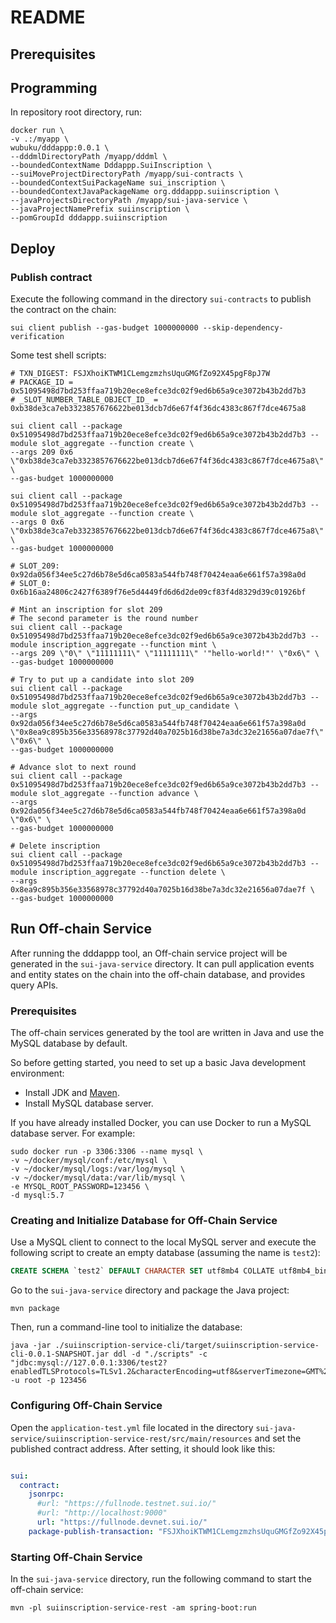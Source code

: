 # README

## Prerequisites

## Programming

In repository root directory, run:

```shell
docker run \
-v .:/myapp \
wubuku/dddappp:0.0.1 \
--dddmlDirectoryPath /myapp/dddml \
--boundedContextName Dddappp.SuiInscription \
--suiMoveProjectDirectoryPath /myapp/sui-contracts \
--boundedContextSuiPackageName sui_inscription \
--boundedContextJavaPackageName org.dddappp.suiinscription \
--javaProjectsDirectoryPath /myapp/sui-java-service \
--javaProjectNamePrefix suiinscription \
--pomGroupId dddappp.suiinscription
```

## Deploy

### Publish contract

Execute the following command in the directory `sui-contracts` to publish the contract on the chain:

```shell
sui client publish --gas-budget 1000000000 --skip-dependency-verification
```

Some test shell scripts:

```shell
# TXN_DIGEST: FSJXhoiKTWM1CLemgzmzhsUquGMGfZo92X45pgF8pJ7W
# PACKAGE_ID = 0x51095498d7bd253ffaa719b20ece8efce3dc02f9ed6b65a9ce3072b43b2dd7b3
# _SLOT_NUMBER_TABLE_OBJECT_ID_ = 0xb38de3ca7eb3323857676622be013dcb7d6e67f4f36dc4383c867f7dce4675a8

sui client call --package 0x51095498d7bd253ffaa719b20ece8efce3dc02f9ed6b65a9ce3072b43b2dd7b3 --module slot_aggregate --function create \
--args 209 0x6 \"0xb38de3ca7eb3323857676622be013dcb7d6e67f4f36dc4383c867f7dce4675a8\" \
--gas-budget 1000000000

sui client call --package 0x51095498d7bd253ffaa719b20ece8efce3dc02f9ed6b65a9ce3072b43b2dd7b3 --module slot_aggregate --function create \
--args 0 0x6 \"0xb38de3ca7eb3323857676622be013dcb7d6e67f4f36dc4383c867f7dce4675a8\" \
--gas-budget 1000000000

# SLOT_209: 0x92da056f34ee5c27d6b78e5d6ca0583a544fb748f70424eaa6e661f57a398a0d
# SLOT_0: 0x6b16aa24806c2427f6389f76e5d4449fd6d6d2de09cf83f4d8329d39c01926bf

# Mint an inscription for slot 209
# The second parameter is the round number
sui client call --package 0x51095498d7bd253ffaa719b20ece8efce3dc02f9ed6b65a9ce3072b43b2dd7b3 --module inscription_aggregate --function mint \
--args 209 \"0\" \"11111111\" \"11111111\" '"hello-world!"' \"0x6\" \
--gas-budget 1000000000

# Try to put up a candidate into slot 209
sui client call --package 0x51095498d7bd253ffaa719b20ece8efce3dc02f9ed6b65a9ce3072b43b2dd7b3 --module slot_aggregate --function put_up_candidate \
--args 0x92da056f34ee5c27d6b78e5d6ca0583a544fb748f70424eaa6e661f57a398a0d \"0x8ea9c895b356e33568978c37792d40a7025b16d38be7a3dc32e21656a07dae7f\" \"0x6\" \
--gas-budget 1000000000

# Advance slot to next round
sui client call --package 0x51095498d7bd253ffaa719b20ece8efce3dc02f9ed6b65a9ce3072b43b2dd7b3 --module slot_aggregate --function advance \
--args 0x92da056f34ee5c27d6b78e5d6ca0583a544fb748f70424eaa6e661f57a398a0d \"0x6\" \
--gas-budget 1000000000

# Delete inscription
sui client call --package 0x51095498d7bd253ffaa719b20ece8efce3dc02f9ed6b65a9ce3072b43b2dd7b3 --module inscription_aggregate --function delete \
--args 0x8ea9c895b356e33568978c37792d40a7025b16d38be7a3dc32e21656a07dae7f \
--gas-budget 1000000000
```


## Run Off-chain Service

After running the dddappp tool, an Off-chain service project will be generated in the `sui-java-service` directory.
It can pull application events and entity states on the chain into the off-chain database, and provides query APIs.

### Prerequisites

The off-chain services generated by the tool are written in Java and use the MySQL database by default.

So before getting started, you need to set up a basic Java development environment:

* Install JDK and [Maven](https://maven.apache.org).
* Install MySQL database server.

If you have already installed Docker, you can use Docker to run a MySQL database server. For example:

```shell
sudo docker run -p 3306:3306 --name mysql \
-v ~/docker/mysql/conf:/etc/mysql \
-v ~/docker/mysql/logs:/var/log/mysql \
-v ~/docker/mysql/data:/var/lib/mysql \
-e MYSQL_ROOT_PASSWORD=123456 \
-d mysql:5.7
```

### Creating and Initialize Database for Off-Chain Service

Use a MySQL client to connect to the local MySQL server and execute the following script to create an empty database (assuming the name is `test2`):

```sql
CREATE SCHEMA `test2` DEFAULT CHARACTER SET utf8mb4 COLLATE utf8mb4_bin;
```


Go to the `sui-java-service` directory and package the Java project:

```shell
mvn package
```

Then, run a command-line tool to initialize the database:

```shell
java -jar ./suiinscription-service-cli/target/suiinscription-service-cli-0.0.1-SNAPSHOT.jar ddl -d "./scripts" -c "jdbc:mysql://127.0.0.1:3306/test2?enabledTLSProtocols=TLSv1.2&characterEncoding=utf8&serverTimezone=GMT%2b0&useLegacyDatetimeCode=false" -u root -p 123456
```


### Configuring Off-Chain Service

Open the `application-test.yml` file located in the directory `sui-java-service/suiinscription-service-rest/src/main/resources` and set the published contract address.
After setting, it should look like this:

```yaml

sui:
  contract:
    jsonrpc:
      #url: "https://fullnode.testnet.sui.io/"
      #url: "http://localhost:9000"
      url: "https://fullnode.devnet.sui.io/"
    package-publish-transaction: "FSJXhoiKTWM1CLemgzmzhsUquGMGfZo92X45pgF8pJ7W"
```


### Starting Off-Chain Service

In the `sui-java-service` directory, run the following command to start the off-chain service:

```shell
mvn -pl suiinscription-service-rest -am spring-boot:run
```


